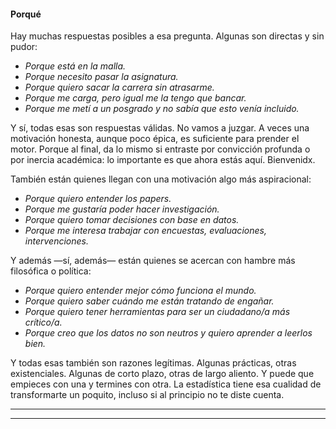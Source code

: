 #### Porqué

Hay muchas respuestas posibles a esa pregunta. Algunas son directas y sin pudor:

- *Porque está en la malla.*
- *Porque necesito pasar la asignatura.*
- *Porque quiero sacar la carrera sin atrasarme.*
- *Porque me carga, pero igual me la tengo que bancar.*
- *Porque me metí a un posgrado y no sabía que esto venía incluido.*

Y sí, todas esas son respuestas válidas. No vamos a juzgar. A veces una motivación honesta, aunque poco épica, es suficiente para prender el motor. Porque al final, da lo mismo si entraste por convicción profunda o por inercia académica: lo importante es que ahora estás aquí. Bienvenidx.

También están quienes llegan con una motivación algo más aspiracional:

- *Porque quiero entender los papers.*
- *Porque me gustaría poder hacer investigación.*
- *Porque quiero tomar decisiones con base en datos.*
- *Porque me interesa trabajar con encuestas, evaluaciones, intervenciones.*

Y además —sí, además— están quienes se acercan con hambre más filosófica o política:

- *Porque quiero entender mejor cómo funciona el mundo.*
- *Porque quiero saber cuándo me están tratando de engañar.*
- *Porque quiero tener herramientas para ser un ciudadano/a más crítico/a.*
- *Porque creo que los datos no son neutros y quiero aprender a leerlos bien.*

Y todas esas también son razones legítimas. Algunas prácticas, otras existenciales. Algunas de corto plazo, otras de largo aliento. Y puede que empieces con una y termines con otra. La estadística tiene esa cualidad de transformarte un poquito, incluso si al principio no te diste cuenta.

---

---

